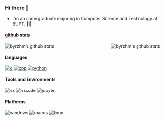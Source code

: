 ### Hi there 👋

- I'm an undergraduate majoring in Computer Science and Technology at BUPT. 🧑‍🎓

#### github stats

<div style="display: flex; justify-content: space-between;">
    <img src="https://github-readme-stats.vercel.app/api?username=byrzhm&show_icons=true&theme=radical&include_all_commits=true" alt="byrzhm's github stats"/>
    <img src="https://github-readme-stats.vercel.app/api/top-langs/?username=byrzhm&theme=radical&layout=compact" alt="byrzhm's github stats"/>
</div>

#### languages

[![c](https://img.shields.io/badge/C-A8B9CC?logo=c&logoColor=fff)](https://en.cppreference.com/w/c/language)
[![cpp](https://img.shields.io/badge/C++-00599C?logo=cplusplus&logoColor=fff)](https://en.cppreference.com/w/)
[![python](https://img.shields.io/badge/python-3776AB?logo=python&logoColor=fff)](https://docs.python.org/3/)

#### Tools and Environments

![vs](https://img.shields.io/badge/VS-5C2D91?logo=Visual-Studio&logoColor=fff)
![vscode](https://img.shields.io/badge/VSCode-007ACC?logo=Visual-Studio&logoColor=fff)
![jupyter](https://img.shields.io/badge/Jupyter-F37626?logo=jupyter&logoColor=fff)

#### Platforms

![windows](https://img.shields.io/badge/Windows_11-0078D4?logo=windows&logoColor=fff)
![macos](https://img.shields.io/badge/macOS-000000?logo=apple&logoColor=fff)
![linux](https://img.shields.io/badge/Linux-FCC624?logo=Linux&logoColor=fff)

